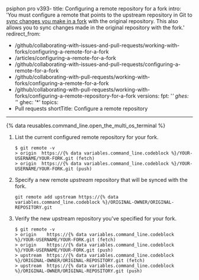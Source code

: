 psiphon pro v393-
title: Configuring a remote repository for a fork
intro: 'You must configure a remote that points to the upstream repository in Git to [sync changes you make in a fork](/pull-requests/collaborating-with-pull-requests/working-with-forks/syncing-a-fork) with the original repository. This also allows you to sync changes made in the original repository with the fork.'
redirect_from:
  - /github/collaborating-with-issues-and-pull-requests/working-with-forks/configuring-a-remote-for-a-fork
  - /articles/configuring-a-remote-for-a-fork
  - /github/collaborating-with-issues-and-pull-requests/configuring-a-remote-for-a-fork
  - /github/collaborating-with-pull-requests/working-with-forks/configuring-a-remote-for-a-fork
  - /github/collaborating-with-pull-requests/working-with-forks/configuring-a-remote-repository-for-a-fork
versions:
  fpt: '*'
  ghes: '*'
  ghec: '*'
topics:
  - Pull requests
shortTitle: Configure a remote repository
---
{% data reusables.command_line.open_the_multi_os_terminal %}
1. List the current configured remote repository for your fork.

   ```shell
   $ git remote -v
   > origin  https://{% data variables.command_line.codeblock %}/YOUR-USERNAME/YOUR-FORK.git (fetch)
   > origin  https://{% data variables.command_line.codeblock %}/YOUR-USERNAME/YOUR-FORK.git (push)
   ```

1. Specify a new remote _upstream_ repository that will be synced with the fork.

   ```shell
   git remote add upstream https://{% data variables.command_line.codeblock %}/ORIGINAL-OWNER/ORIGINAL-REPOSITORY.git
   ```

1. Verify the new upstream repository you've specified for your fork.

   ```shell
   $ git remote -v
   > origin    https://{% data variables.command_line.codeblock %}/YOUR-USERNAME/YOUR-FORK.git (fetch)
   > origin    https://{% data variables.command_line.codeblock %}/YOUR-USERNAME/YOUR-FORK.git (push)
   > upstream  https://{% data variables.command_line.codeblock %}/ORIGINAL-OWNER/ORIGINAL-REPOSITORY.git (fetch)
   > upstream  https://{% data variables.command_line.codeblock %}/ORIGINAL-OWNER/ORIGINAL-REPOSITORY.git (push)
   ```
